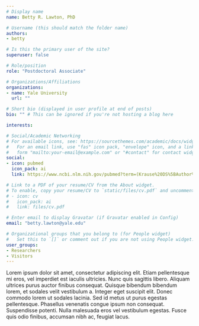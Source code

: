 ```yaml
---
# Display name
name: Betty R. Lawton, PhD

# Username (this should match the folder name)
authors:
- betty

# Is this the primary user of the site?
superuser: false

# Role/position
role: "Postdoctoral Associate"

# Organizations/Affiliations
organizations:
- name: Yale University
  url: ""

# Short bio (displayed in user profile at end of posts)
bio: "" # This can be ignored if you're not hosting a blog here

interests:

# Social/Academic Networking
# For available icons, see: https://sourcethemes.com/academic/docs/widgets/#icons
#   For an email link, use "fas" icon pack, "envelope" icon, and a link in the
#   form "mailto:your-email@example.com" or "#contact" for contact widget.
social:
- icon: pubmed
  icon_pack: ai
  link: https://www.ncbi.nlm.nih.gov/pubmed?term=(Krause%20DS%5BAuthor%5D)%20AND%20Yale%5BAffiliation%5D

# Link to a PDF of your resume/CV from the About widget.
# To enable, copy your resume/CV to `static/files/cv.pdf` and uncomment the lines below.  
# - icon: cv
#   icon_pack: ai
#   link: files/cv.pdf

# Enter email to display Gravatar (if Gravatar enabled in Config)
email: "betty.lawton@yale.edu"

# Organizational groups that you belong to (for People widget)
#   Set this to `[]` or comment out if you are not using People widget.  
user_groups:
- Researchers
- Visitors
---
```


Lorem ipsum dolor sit amet, consectetur adipiscing elit. Etiam pellentesque mi eros, vel imperdiet est iaculis ultricies. Nunc quis sagittis libero. Aliquam ultrices purus auctor finibus consequat. Quisque bibendum bibendum lorem, et sodales velit vestibulum a. Integer eget suscipit elit. Donec commodo lorem ut sodales lacinia. Sed id metus ut purus egestas pellentesque. Phasellus venenatis congue ipsum non consequat. Suspendisse potenti. Nulla malesuada eros vel vestibulum egestas. Fusce quis odio finibus, accumsan nibh ac, feugiat lacus.
